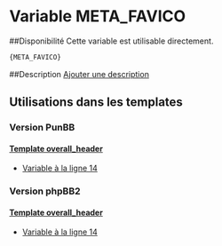 # Variable META_FAVICO

##Disponibilité
Cette variable est utilisable directement.

```html
{META_FAVICO}
```

##Description
[Ajouter une description](https://fa-tvars.appspot.com/var/META_FAVICO)

## Utilisations dans les templates

### Version PunBB

#### [Template overall_header](punbb/overall_header.md#readme)
* [Variable &agrave; la ligne 14](../punbb/overall_header.tpl#L14)

### Version phpBB2

#### [Template overall_header](subsilver/overall_header.md#readme)
* [Variable &agrave; la ligne 14](../subsilver/overall_header.tpl#L14)